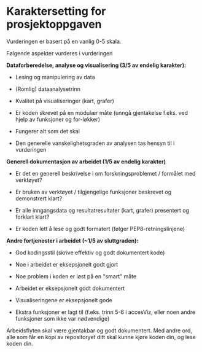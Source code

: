 # Karaktersetting for prosjektoppgaven

Vurderingen er basert på en vanlig 0-5 skala.

Følgende aspekter vurderes i vurderingen

**Dataforberedelse, analyse og visualisering (3/5 av endelig karakter):**

* Lesing og manipulering av data

* (Romlig) dataanalysetrinn

* Kvalitet på visualiseringer (kart, grafer)

* Er koden skrevet på en modulær måte (unngå gjentakelse f.eks. ved hjelp av funksjoner og for-løkker)

* Fungerer alt som det skal

* Den generelle vanskelighetsgraden av analysen tas hensyn til i vurderingen

**Generell dokumentasjon av arbeidet (1/5 av endelig karakter)**

* Er det en generell beskrivelse i om forskningsproblemet / formålet med verktøyet?

* Er bruken av verktøyet / tilgjengelige funksjoner beskrevet og demonstrert klart?

* Er alle inngangsdata og resultatresultater (kart, grafer) presentert og forklart klart?

* Er koden lett å lese og godt formatert (følger PEP8-retningslinjene)

**Andre fortjenester i arbeidet (~1/5 av sluttgraden):**

* God kodingsstil (skrive effektiv og godt dokumentert kode)

* Noe i arbeidet er eksepsjonelt godt gjort

* Noe problem i koden er løst på en "smart" måte

* Arbeidet er eksepsjonelt godt dokumentert

* Visualiseringene er eksepsjonelt gode

* Ekstra funksjoner er lagt til (f.eks. trinn 5-6 i accesViz, eller noen andre funksjoner som ikke var nødvendige)

Arbeidsflyten skal være gjentakbar og godt dokumentert. Med andre ord, alle som får en kopi av repositoryet ditt skal kunne kjøre koden din, og lese koden din.